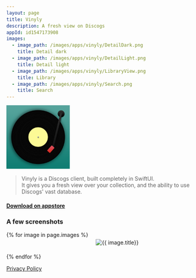 ```yaml
---
layout: page
title: Vinyly
description: A fresh view on Discogs
appId: id1547173908
images:
  - image_path: /images/apps/vinyly/DetailDark.png
    title: Detail dark
  - image_path: /images/apps/vinyly/DetailLight.png
    title: Detail light
  - image_path: /images/apps/vinyly/LibraryView.png
    title: Library
  - image_path: /images/apps/vinyly/Search.png
    title: Search
---
```


<img style="width: 33%" src="/images/apps/Vinyly.png" alt="App icon"/>

> Vinyly is a Discogs client, built completely in SwiftUI.  
> It gives you a fresh view over your collection, and the ability to use Discogs' vast database.

#### [Download on appstore](https://apps.apple.com/gb/app/vinyly/id1547173908)

### A few screenshots

<div style="display: inline-grid; grid-template-columns: auto auto;">
  {% for image in page.images %}
  <div style="padding: 20px;">
    <img  src="{{ image.image_path }}" alt="{{ image.title}}"/>
  </div>
  {% endfor %}
</div>


[Privacy Policy](/vinyly/privacy-policy)